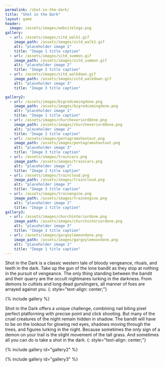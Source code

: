 ```yaml
---
permalink: /shot-in-the-dark/
title: "Shot in the Dark"
layout: game
header:
  image: /assets/images/websitelogo.png
gallery:
  - url: /assets/images/sitd_walk1.gif
    image_path: /assets/images/sitd_walk1.gif
    alt: "placeholder image 1"
    title: "Image 1 title caption"
  - url: /assets/images/sitd_summon.gif
    image_path: /assets/images/sitd_summon.gif
    alt: "placeholder image 2"
    title: "Image 2 title caption"
  - url: /assets/images/sitd_walkdown.gif
    image_path: /assets/images/sitd_walkdown.gif
    alt: "placeholder image 3"
    title: "Image 3 title caption"

gallery2:
  - url: /assets/images/bigredcomingdone.png
    image_path: /assets/images/bigredcomingdone.png
    alt: "placeholder image 1"
    title: "Image 1 title caption"
  - url: /assets/images/churchexeriorddone.png
    image_path: /assets/images/churchexeriorddone.png
    alt: "placeholder image 2"
    title: "Image 2 title caption"
  - url: /assets/images/pentagramshootout.png
    image_path: /assets/images/pentagramshootout.png
    alt: "placeholder image 3"
    title: "Image 3 title caption"
  - url: /assets/images/traincars.png
    image_path: /assets/images/traincars.png
    alt: "placeholder image 2"
    title: "Image 2 title caption"
  - url: /assets/images/traincloud.png
    image_path: /assets/images/traincloud.png
    alt: "placeholder image 3"
    title: "Image 3 title caption"
  - url: /assets/images/trainengine.png
    image_path: /assets/images/trainengine.png
    alt: "placeholder image 1"
    title: "Image 1 title caption"
gallery3:
  - url: /assets/images/churchinteriordone.png
    image_path: /assets/images/churchinteriordone.png
    alt: "placeholder image 3"
    title: "Image 3 title caption"
  - url: /assets/images/gargoylemoondone.png
    image_path: /assets/images/gargoylemoondone.png
    alt: "placeholder image 1"
    title: "Image 1 title caption"
---
```


Shot in the Dark is a classic western tale of bloody vengeance, rituals, and teeth in the dark. Take up the gun of the lone bandit as they stop at nothing in the pursuit of vengeance. The only thing standing between the bandit and their quarry are the occult nightmares lurking in the darkness. From demons to cultists and long dead gunslingers, all manner of foes are arrayed against you.
{: style="text-align: center;"}

{% include gallery %}

Shot in the Dark offers a unique challenge, combining nail biting pixel perfect platforming with precise point and click shooting. But many of the cruel creatures of the night remain hidden in shadow. The bandit will have to be on the lookout for glowing red eyes, shadows moving through the trees, and figures lurking in the night. Because sometimes the only sign of a demon on your trail is the slight movement of the tall grass. And sometimes all you can do is take a shot in the dark.
{: style="text-align: center;"}

{% include gallery id="gallery2" %}

{% include gallery id="gallery3" %}